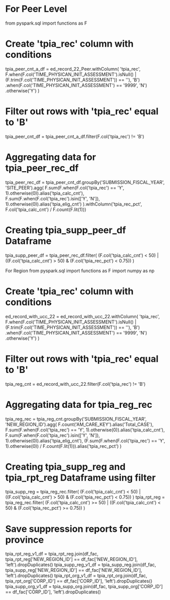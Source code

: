 # For Peer Level 
from pyspark.sql import functions as F

# Create 'tpia_rec' column with conditions
tpia_peer_cnt_a_df = ed_record_22_Peer.withColumn(
    'tpia_rec', 
    F.when(F.col('TIME_PHYSICAN_INIT_ASSESSMENT').isNull() | (F.trim(F.col('TIME_PHYSICAN_INIT_ASSESSMENT')) == ''), 'B')
     .when(F.col('TIME_PHYSICAN_INIT_ASSESSMENT') == '9999', 'N')
     .otherwise('Y')
)

# Filter out rows with 'tpia_rec' equal to 'B'
tpia_peer_cnt_df = tpia_peer_cnt_a_df.filter(F.col('tpia_rec') != 'B')

# Aggregating data for tpia_peer_rec_df
tpia_peer_rec_df = tpia_peer_cnt_df.groupBy('SUBMISSION_FISCAL_YEAR', 'SITE_PEER').agg(
    F.sum(F.when(F.col('tpia_rec') == 'Y', 1).otherwise(0)).alias('tpia_calc_cnt'),
    F.sum(F.when(F.col('tpia_rec').isin(['Y', 'N']), 1).otherwise(0)).alias('tpia_elig_cnt')
).withColumn('tpia_rec_pct', F.col('tpia_calc_cnt') / F.count(F.lit(1)))

# Creating tpia_supp_peer_df Dataframe
tpia_supp_peer_df = tpia_peer_rec_df.filter(
    (F.col('tpia_calc_cnt') < 50) | ((F.col('tpia_calc_cnt') > 50) & (F.col('tpia_rec_pct') < 0.75))
)


For Region
from pyspark.sql import functions as F
import numpy as np

# Create 'tpia_rec' column with conditions
ed_record_with_ucc_22 = ed_record_with_ucc_22.withColumn(
    'tpia_rec',
    F.when(F.col('TIME_PHYSICAN_INIT_ASSESSMENT').isNull() | (F.trim(F.col('TIME_PHYSICAN_INIT_ASSESSMENT')) == ''), 'B')
     .when(F.col('TIME_PHYSICAN_INIT_ASSESSMENT') == '9999', 'N')
     .otherwise('Y')
)

# Filter out rows with 'tpia_rec' equal to 'B'
tpia_reg_cnt = ed_record_with_ucc_22.filter(F.col('tpia_rec') != 'B')

# Aggregating data for tpia_reg_rec
tpia_reg_rec = tpia_reg_cnt.groupBy('SUBMISSION_FISCAL_YEAR', 'NEW_REGION_ID').agg(
    F.count('AM_CARE_KEY').alias('Total_CASE'),
    F.sum(F.when(F.col('tpia_rec') == 'Y', 1).otherwise(0)).alias('tpia_calc_cnt'),
    F.sum(F.when(F.col('tpia_rec').isin(['Y', 'N']), 1).otherwise(0)).alias('tpia_elig_cnt'),
    (F.sum(F.when(F.col('tpia_rec') == 'Y', 1).otherwise(0)) / F.count(F.lit(1))).alias('tpia_rec_pct')
)

# Creating tpia_supp_reg and tpia_rpt_reg Dataframe using filter
tpia_supp_reg = tpia_reg_rec.filter(
    (F.col('tpia_calc_cnt') < 50) | ((F.col('tpia_calc_cnt') > 50) & (F.col('tpia_rec_pct') < 0.75))
)
tpia_rpt_reg = tpia_reg_rec.filter(
    (F.col('tpia_calc_cnt') >= 50) | ((F.col('tpia_calc_cnt') < 50) & (F.col('tpia_rec_pct') >= 0.75))
)

# Save suppression reports for province 
tpia_rpt_reg_v1_df = tpia_rpt_reg.join(df_fac, tpia_rpt_reg['NEW_REGION_ID'] == df_fac['NEW_REGION_ID'], 'left').dropDuplicates()
tpia_supp_reg_v1_df = tpia_supp_reg.join(df_fac, tpia_supp_reg['NEW_REGION_ID'] == df_fac['NEW_REGION_ID'], 'left').dropDuplicates()
tpia_rpt_org_v1_df = tpia_rpt_org.join(df_fac, tpia_rpt_org['CORP_ID'] == df_fac['CORP_ID'], 'left').dropDuplicates()
tpia_supp_org_v1_df = tpia_supp_org.join(df_fac, tpia_supp_org['CORP_ID'] == df_fac['CORP_ID'], 'left').dropDuplicates()

